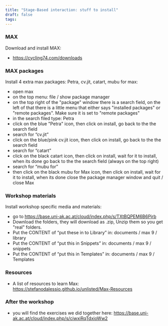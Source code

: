 ```yaml
---
title: "Stage-Based interaction: stuff to install"
draft: false
tags:
---
```

### MAX
Download and install MAX:
- https://cycling74.com/downloads
### MAX packages
Install 4 extra max packages: Petra, cv.jit, catart, mubu for max:
- open max
- on the top menu: file / show package manager
- on the top right of the "package" window there is a search field, on the left of that there is a little menu that either says "installed packages" or "remote packages". Make sure it is set to "remote packages"
- in the search filed type: Petra
- click on the blue "Petra" icon, then click on install, go back to the the search field 
- search for “cv.jit” 
- click on the blue/pink cv.jit icon, then click on install, go back to the the search field
- search for “catart”
- click on the black catart icon, then click on install, wait for it to install, when its done go back to the the search field (always on the top right)
- search for “mubu for” 
- then click on the black mubu for Max icon, then click on install, wait for it to install, when its done close the package manager window and quit / close Max
### Workshop materials
Install workshop specific media and materials:
- go to https://base.uni-ak.ac.at/cloud/index.php/s/TXtBQPEM6B6Pjrb
- Download the folders, they will download as .zip, Unzip them so you get "real" folders.
- Put the CONTENT of “put these in to Library” in: documents / max 9 / library
- Put the CONTENT of “put this in Snippets” in: documents / max 9 / snippets
- Put the CONTENT of “put this in Templates” in: documents / max 9 / Templates
### Resources
- A list of resources to learn Max: https://stefanodalessio.github.io/unlisted/Max-Resources
### After the workshop
- you will find the exercises we did together here: https://base.uni-ak.ac.at/cloud/index.php/s/ciwxiRqTdxioWw2

